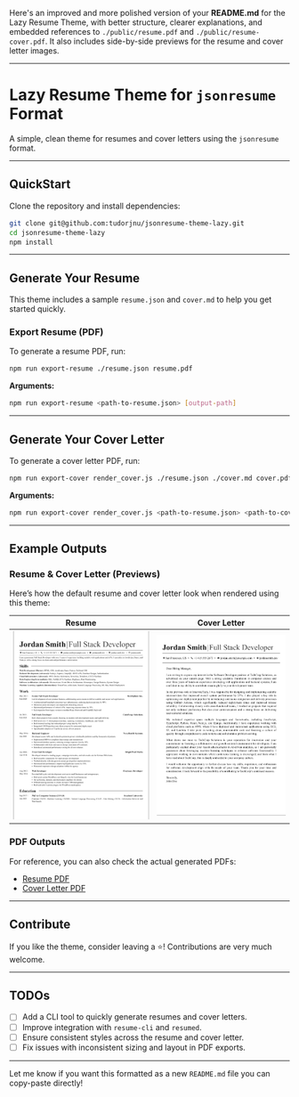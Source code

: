 Here's an improved and more polished version of your **README.md** for the Lazy Resume Theme, with better structure, clearer explanations, and embedded references to `./public/resume.pdf` and `./public/resume-cover.pdf`. It also includes side-by-side previews for the resume and cover letter images.

---

# Lazy Resume Theme for `jsonresume` Format

A simple, clean theme for resumes and cover letters using the `jsonresume` format.

---

## QuickStart

Clone the repository and install dependencies:

```bash
git clone git@github.com:tudorjnu/jsonresume-theme-lazy.git
cd jsonresume-theme-lazy
npm install
```

---

## Generate Your Resume

This theme includes a sample `resume.json` and `cover.md` to help you get started quickly.

### Export Resume (PDF)

To generate a resume PDF, run:

```bash
npm run export-resume ./resume.json resume.pdf
```

**Arguments:**

```bash
npm run export-resume <path-to-resume.json> [output-path]
```

---

## Generate Your Cover Letter

To generate a cover letter PDF, run:

```bash
npm run export-cover render_cover.js ./resume.json ./cover.md cover.pdf
```

**Arguments:**

```bash
npm run export-cover render_cover.js <path-to-resume.json> <path-to-cover.md> [output-path]
```

---

## Example Outputs

### Resume & Cover Letter (Previews)

Here’s how the default resume and cover letter look when rendered using this theme:

| Resume                               | Cover Letter                          |
|--------------------------------------|--------------------------------------|
| ![Resume Preview](./public/resume.png) | ![Cover Letter Preview](./public/cover.png) |

### PDF Outputs

For reference, you can also check the actual generated PDFs:

- [Resume PDF](./public/resume.pdf)
- [Cover Letter PDF](./public/resume-cover.pdf)

---

## Contribute

If you like the theme, consider leaving a ⭐️! Contributions are very much welcome.

---

## TODOs

- [ ] Add a CLI tool to quickly generate resumes and cover letters.
- [ ] Improve integration with `resume-cli` and `resumed`.
- [ ] Ensure consistent styles across the resume and cover letter.
- [ ] Fix issues with inconsistent sizing and layout in PDF exports.

---

Let me know if you want this formatted as a new `README.md` file you can copy-paste directly!
